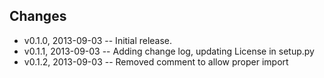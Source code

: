 Changes
-----
- v0.1.0, 2013-09-03 -- Initial release.
- v0.1.1, 2013-09-03 -- Adding change log, updating License in setup.py
- v0.1.2, 2013-09-03 -- Removed comment to allow proper import